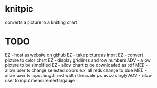 # knitpic
converts a picture to a knitting chart

# TODO
EZ - host as website on github
EZ - take picture as input
EZ - convert picture to color chart
EZ - display gridlines and row numbers
ADV - allow picture to be simplified
EZ - allow chart to be downloaded as pdf
MED - allow user to change selected colors
        e.x. all reds change to blue
MED - allow user to input length and width the scale pic accordingly
ADV - allow user to input measurements/gauge

